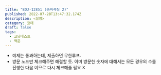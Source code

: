 ```yaml
---
title: "BOJ-12851 (숨바꼭질 2)"
published: 2022-07-28T13:47:32.174Z
description: <설명>
category: 코테
draft: false
tags:
  - 코딩테스트
  - 백준
---
```


- 예제는 통과하는데, 제출하면 무한루프.
- 방문 노드만 체크해주면 해결할 듯. 이미 방문한 숫자에 대해서는 모든 경우의 수를 진행한 다음 이므로 다시 체크해줄 필요 X
